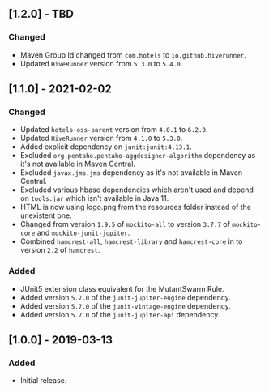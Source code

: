 ## [1.2.0] - TBD
### Changed
- Maven Group Id changed from `com.hotels` to `io.github.hiverunner`.
- Updated `HiveRunner` version from `5.3.0` to `5.4.0`.

## [1.1.0] - 2021-02-02
### Changed
- Updated `hotels-oss-parent` version from `4.0.1` to `6.2.0`.
- Updated `HiveRunner` version from `4.1.0` to `5.3.0`.
- Added explicit dependency on `junit:junit:4.13.1`.
- Excluded `org.pentaho.pentaho-aggdesigner-algorithm` dependency as it's not available in Maven Central.
- Excluded `javax.jms.jms` dependency as it's not available in Maven Central.
- Excluded various hbase dependencies which aren't used and depend on `tools.jar` which isn't available in Java 11.
- HTML is now using logo.png from the resources folder instead of the unexistent one.
- Changed from version `1.9.5` of `mockito-all` to version `3.7.7` of `mockito-core` and `mockito-junit-jupiter`.
- Combined `hamcrest-all`, `hamcrest-library` and `hamcrest-core` in to version `2.2` of `hamcrest`.

### Added
- JUnit5 extension class equivalent for the MutantSwarm Rule.
- Added version `5.7.0` of the `junit-jupiter-engine` dependency.
- Added version `5.7.0` of the `junit-vintage-engine` dependency.
- Added version `5.7.0` of the `junit-jupiter-api` dependency.

## [1.0.0] - 2019-03-13
### Added
- Initial release.
